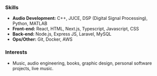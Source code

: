 ### Skills

- **Audio Development:** C++, JUCE, DSP (Digital Signal Processing), Python, MATLAB
- **Front-end:** React, HTML, Next.js, Typescript, Javascript, CSS
- **Back-end:** Node.js, Express JS, Laravel, MySQL
- **Ops/Other:** Git, Docker, AWS

### Interests

- Music, audio engineering, books, graphic design, personal software projects, live music.

